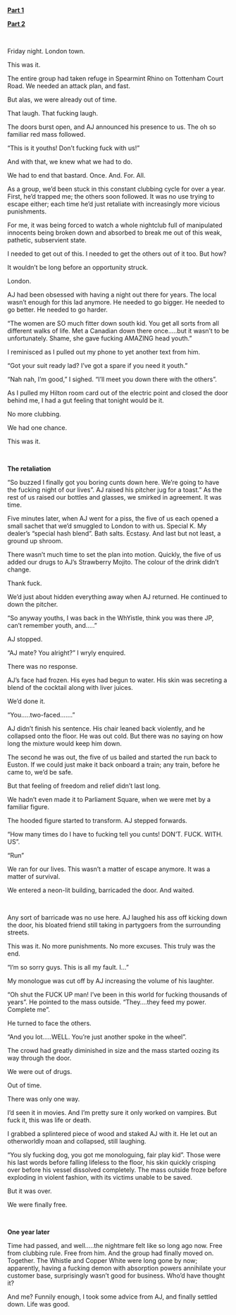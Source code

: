 [**Part 1**](https://www.reddit.com/r/nosleep/comments/u7wb67/the_clubbing_incubus_part_1/)

[**Part 2**](https://www.reddit.com/r/nosleep/comments/uknkmv/the_clubbing_incubus_part_2/)

&#x200B;

Friday night. London town. 

This was it.

The entire group had taken refuge in Spearmint Rhino on Tottenham Court Road. We needed an attack plan, and fast.

But alas, we were already out of time.

That laugh. That fucking laugh.

The doors burst open, and AJ announced his presence to us. The oh so familiar red mass followed.

“This is it youths! Don’t fucking fuck with us!”

And with that, we knew what we had to do.

We had to end that bastard. Once. And. For. All.

As a group, we’d been stuck in this constant clubbing cycle for over a year. First, he’d trapped me; the others soon followed. It was no use trying to escape either; each time he’d just retaliate with increasingly more vicious punishments.

For me, it was being forced to watch a whole nightclub full of manipulated innocents being broken down and absorbed to break me out of this weak, pathetic, subservi­ent state.

I needed to get out of this. I needed to get the others out of it too. But how?

It wouldn’t be long before an opportunity struck.

London.

AJ had been obsessed with having a night out there for years. The local wasn’t enough for this lad anymore. He needed to go bigger. He needed to go better. He needed to go harder.

“The women are SO much fitter down south kid. You get all sorts from all different walks of life. Met a Canadian down there once…..but it wasn’t to be unfortunately. Shame, she gave fucking AMAZING head youth.”

I reminisced as I pulled out my phone to yet another text from him.

“Got your suit ready lad? I’ve got a spare if you need it youth.”

“Nah nah, I’m good,” I sighed. “I’ll meet you down there with the others”.

As I pulled my Hilton room card out of the electric point and closed the door behind me, I had a gut feeling that tonight would be it.

No more clubbing.

We had one chance.

This was it.

&#x200B;

**The retaliation**

“So buzzed I finally got you boring cunts down here. We’re going to have the fucking night of our lives”. AJ raised his pitcher jug for a toast.” As the rest of us raised our bottles and glasses, we smirked in agreement. It was time.

Five minutes later, when AJ went for a piss, the five of us each opened a small sachet that we’d smuggled to London to with us. Special K. My dealer’s “special hash blend”. Bath salts. Ecstasy. And last but not least, a ground up shroom.

There wasn’t much time to set the plan into motion. Quickly, the five of us added our drugs to AJ’s Strawberry Mojito. The colour of the drink didn’t change.

Thank fuck.

We’d just about hidden everything away when AJ returned. He continued to down the pitcher.

“So anyway youths, I was back in the WhYistle, think you was there JP, can’t remember youth, and…..”

AJ stopped.

“AJ mate? You alright?” I wryly enquired.

There was no response.

AJ’s face had frozen. His eyes had begun to water. His skin was secreting a blend of the cocktail along with liver juices.

We’d done it.

“You…..two-faced…….”

AJ didn’t finish his sentence. His chair leaned back violently, and he collapsed onto the floor. He was out cold. But there was no saying on how long the mixture would keep him down.

The second he was out, the five of us bailed and started the run back to Euston. If we could just make it back onboard a train; any train, before he came to, we’d be safe.

But that feeling of freedom and relief didn’t last long. 

We hadn’t even made it to Parliament Square, when we were met by a familiar figure.

The hooded figure started to transform. AJ stepped forwards.

“How many times do I have to fucking tell you cunts! DON’T. FUCK. WITH. US”.

“Run”

We ran for our lives. This wasn’t a matter of escape anymore. It was a matter of survival.

We entered a neon-lit building, barricaded the door. And waited.

&#x200B;

Any sort of barricade was no use here. AJ laughed his ass off kicking down the door, his bloated friend still taking in partygoers from the surrounding streets.

This was it. No more punishments. No more excuses. This truly was the end.

“I’m so sorry guys. This is all my fault. I…”

My monologue was cut off by AJ increasing the volume of his laughter.

“Oh shut the FUCK UP man! I’ve been in this world for fucking thousands of years”. He pointed to the mass outside. “They….they feed my power. Complete me”. 

He turned to face the others.

“And you lot…..WELL. You’re just another spoke in the wheel”.

The crowd had greatly diminished in size and the mass started oozing its way through the door.

We were out of drugs.

Out of time.

There was only one way.

I’d seen it in movies. And I’m pretty sure it only worked on vampires. But fuck it, this was life or death. 

I grabbed a splintered piece of wood and staked AJ with it. He let out an otherworldly moan and collapsed, still laughing.

“You sly fucking dog, you got me monologuing, fair play kid”. Those were his last words before falling lifeless to the floor, his skin quickly crisping over before his vessel dissolved completely. The mass outside froze before exploding in violent fashion, with its victims unable to be saved.

But it was over.

We were finally free.

&#x200B;

**One year later**

Time had passed, and well…..the nightmare felt like so long ago now. Free from clubbing rule. Free from him. And the group had finally moved on. Together. The Whistle and Copper White were long gone by now; apparently, having a fucking demon with absorption powers annihilate your customer base, surprisingly wasn’t good for business. Who’d have thought it?

And me? Funnily enough, I took some advice from AJ, and finally settled down. Life was good.